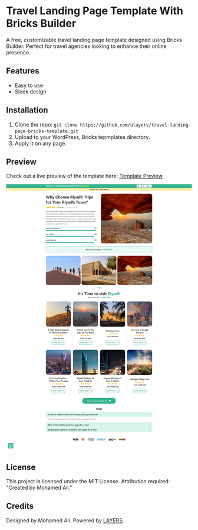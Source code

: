 # Travel Landing Page Template With Bricks Builder

A free, customizable travel landing page template designed using Bricks Builder. Perfect for travel agencies looking to enhance their online presence.

## Features
- Easy to use
- Sleek design

## Installation
1. Clone the repo: `git clone https://github.com/ulayers/travel-landing-page-bricks-template.git`
2. Upload to your WordPress, Bricks tepmplates directory.
3. Apply it on any page.

## Preview
Check out a live preview of the template here: [Template Preview](https://riyadh.riyadhtrips.com/)

![Template Screenshot](screenshot.png)

## License
This project is licensed under the MIT License. Attribution required: "Created by Mohamed Ali."

## Credits
Designed by Mohamed Ali.
Powered by [LAYERS](https://www.ulayers.com/).
